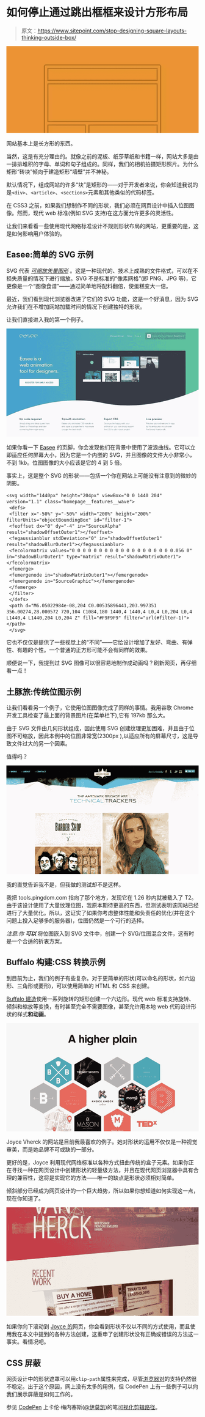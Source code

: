# 如何停止通过跳出框框来设计方形布局

> 原文：<https://www.sitepoint.com/stop-designing-square-layouts-thinking-outside-box/>

![Websites are built from rectangles](img/d1d71c3d98d02fb8d85b573751684ee9.png)

网站基本上是长方形的东西。

当然，这是有充分理由的。就像之前的泥板、纸莎草纸和书籍一样，网站大多是由一排排堆积的字母、单词和句子组成的。同样，我们的相机拍摄矩形照片。为什么矩形“砖块”倾向于建造矩形“墙壁”并不神秘。

默认情况下，组成网站的许多“块”是矩形的——对于开发者来说，你会知道我说的是`<div>`、`<article>`、`<sections>`元素和其他类似的代码标签。

在 CSS3 之前，如果我们想制作不同的形状，我们必须在网页设计中插入位图图像。然而，现代 web 标准(例如 SVG 支持)在这方面允许更多的灵活性。

让我们来看看一些使用现代网络标准设计不规则形状布局的网站，更重要的是，这是如何影响用户体验的。

## Easee:简单的 SVG 示例

SVG 代表 *[可缩放矢量图形](https://en.wikipedia.org/wiki/Scalable_Vector_Graphics)* 。这是一种现代的、技术上成熟的文件格式，可以在不损失质量的情况下进行缩放。SVG 不是标准的“像素网格”(即 PNG、JPG 等)，它更像是一个“图像食谱”——通过简单地将配料翻倍，使蛋糕变大一倍。

最近，我们看到现代浏览器改进了它们的 SVG 功能，这是一个好消息，因为 SVG 允许我们在不增加网站加载时间的情况下创建独特的形状。

让我们直接进入我的第一个例子。

![Simple SVG shapes in a layout](img/b1beaf26a0d8b5bbb9a9163273bdd1ba.png)

如果你看一下 [Easee](http://easee.design/) 的页脚，你会发现他们在背景中使用了波浪曲线。它可以立即适应任何屏幕大小，因为它是一个内嵌的 SVG，并且图像的文件大小非常小，不到 1kb。位图图像的大小应该是它的 4 到 5 倍。

事实上，这是整个 SVG 的形状——包括一个你在网站上可能没有注意到的微妙的阴影。

```
<svg width="1440px" height="204px" viewBox="0 0 1440 204" version="1.1" class="homepage__features__wave">
 <defs>
 <filter x="-50%" y="-50%" width="200%" height="200%" filterUnits="objectBoundingBox" id="filter-1">
 <feoffset dx="0" dy="-4" in="SourceAlpha" result="shadowOffsetOuter1"></feoffset>
 <fegaussianblur stdDeviation="0" in="shadowOffsetOuter1" result="shadowBlurOuter1"></fegaussianblur>
 <fecolormatrix values="0 0 0 0 0 0 0 0 0 0 0 0 0 0 0 0 0 0 0.056 0" in="shadowBlurOuter1" type="matrix" result="shadowMatrixOuter1"></fecolormatrix>
 <femerge>
 <femergenode in="shadowMatrixOuter1"></femergenode>
 <femergenode in="SourceGraphic"></femergenode>
 </femerge>
 </filter>
 </defs>
 <path d="M6.05022984e-08,204 C0.00535896441,203.997351 356.00274,28.000572 720,104 C1084,180 1440,4 1440,4 L0,4 L0,204 L0,4 L1440,4 L1440,204 L0,204 Z" fill="#F9F9F9" filter="url(#filter-1)"></path>
 </svg>
```

它也不仅仅是提供了一些视觉上的“不同”——它给设计增加了友好、弯曲、有弹性、有趣的个性。一个普通的正方形可能不会有同样的效果。

顺便说一下，我提到过 SVG 图像可以很容易地制作成动画吗？刷新网页，再仔细看一点！

## 土豚旅:传统位图示例

让我们看看另一个例子，它使用位图图像完成了同样的事情。我用谷歌 Chrome 开发工具检查了最上面的背景图片(在菜单栏下),它有 197kb 那么大。

由于 SVG 文件由几何形状组成，因此使用 SVG 创建纹理更加困难，并且由于位图不可缩放，因此本例中的位图非常宽(2300px ),以适应所有的屏幕尺寸，这是导致文件过大的另一个因素。

值得吗？

![Heavy bitmap shapes - The Aardvark brigade](img/10f8c70df907b5c702ff21f5a28ebbde.png)

我的直觉告诉我不是，但我做的测试却不是这样。

我把 tools.pingdom.com 指向了那个地方，发现它在 1.26 秒内就被载入了 T2。由于该设计使用了大量纹理位图，我原本期待更高的东西，但测试表明该网站已经进行了大量优化。所以，这证实了如果你考虑整体性能和负责任的优化(并在这个问题上投入足够多的服务器)，位图仍然是一个可行的选择。

*注意:你* ***可以*** 将位图嵌入到 SVG 文件中，创建一个 SVG/位图混合文件，这有时是一个合适的折衷方案。

## Buffalo 构建:CSS 转换示例

到目前为止，我们的例子有些复杂。对于更简单的形状(可以命名的形状，如六边形、三角形或菱形)，可以使用简单的 HTML 和 CSS 来创建。

[Buffalo 建造](http://builtbybuffalo.com)使用一系列旋转的矩形创建一个六边形。现代 web 标准支持旋转、倾斜和缩放等变换，有时甚至完全不需要图像，甚至允许用本地 web 代码设计形状的样式**和动画**。

![Built By Buffalo: Transforming the default square div box](img/442c72795b733e6425163e07bd45081e.png)

Joyce Vherck 的网站是目前我最喜欢的例子。她对形状的运用不仅仅是一种视觉审美，而是她品牌不可或缺的一部分。

更好的是，Joyce 利用现代网络标准以各种方式扭曲传统的盒子元素。如果你正在寻找一种在网页设计中创建形状的轻量级方法，并且在现代网页浏览器中具有合理的兼容性，这将是实现它的方法——唯一的缺点是形状必须相对简单。

倾斜部分已经成为网页设计的一个巨大趋势，所以如果你想知道如何实现这一点，现在你知道了。

![Slanted, skewed shapes](img/2d572ffb66088900eb933508b0921ec3.png)

如果你向下滚动到 [Joyce 的](http://www.joycevherck.com)网页，你会看到形状不仅以不同的方式使用，而且使用我在本文中提到的各种方法创建，这重申了创建形状没有正确或错误的方法这一事实。看情况吧。

## CSS 屏蔽

网页设计中的形状遮罩可以用`clip-path`属性来完成，尽管[浏览器对](http://caniuse.com/#feat=css-clip-path)的支持仍然很不稳定。出于这个原因，网上没有太多的用例，但 CodePen 上有一些例子可以向我们展示屏蔽是如何工作的。

参见 [CodePen](http://codepen.io) 上卡伦·梅内塞斯([@伊莫凯](http://codepen.io/imohkay))的笔[可视化剪辑路径](https://codepen.io/SitePoint/pen/BLjpdY/)。